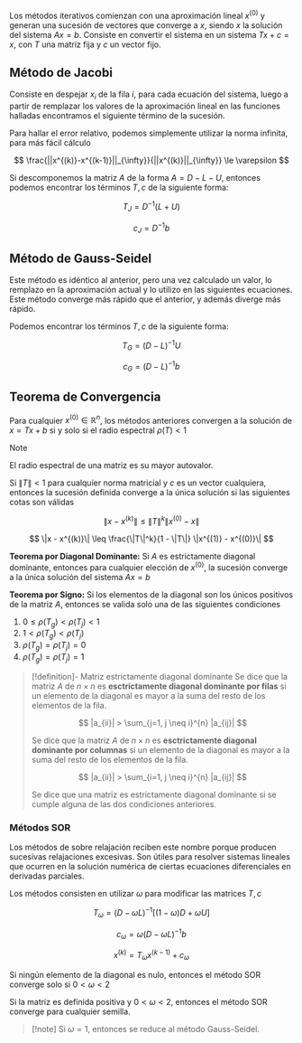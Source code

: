 Los métodos iterativos comienzan con una aproximación lineal $x^{(0)}$ y generan una sucesión de vectores que converge a $x$, siendo $x$ la solución del sistema $Ax = b$. Consiste en convertir el sistema en un sistema $Tx + c = x$, con $T$ una matriz fija y $c$ un vector fijo.

## Método de Jacobi

Consiste en despejar $x_i$ de la fila $i$, para cada ecuación del sistema, luego a partir de remplazar los valores de la aproximación lineal en las funciones halladas encontramos el siguiente término de la sucesión.

Para hallar el error relativo, podemos simplemente utilizar la norma infinita, para más fácil cálculo

$$
\frac{||x^{(k)}-x^{(k-1)}||_{\infty}}{||x^{(k)}||_{\infty}} \le \varepsilon
$$

Si descomponemos la matriz $A$ de la forma $A = D - L - U$, entonces podemos encontrar los términos $T, c$ de la siguiente forma:

$$
T_J = D^{-1} (L + U)
$$

$$
c_J = D^{-1}b
$$

## Método de Gauss-Seidel

Este método es idéntico al anterior, pero una vez calculado un valor, lo remplazo en la aproximación actual y lo utilizo en las siguientes ecuaciones. Este método converge más rápido que el anterior, y además diverge más rápido.

Podemos encontrar los términos $T, c$ de la siguiente forma:

$$
T_G = (D-L)^{-1} U
$$

$$
c_G = (D-L)^{-1}b
$$

## Teorema de Convergencia

Para cualquier $x^{(0)} \in \mathbb{R}^n$, los métodos anteriores convergen a la solución de $x = Tx + b$ si y solo si el radio espectral $\rho(T) < 1$

> [!note]
> El radio espectral de una matriz es su mayor autovalor.

Si $\|T\| < 1$ para cualquier norma matricial y $c$ es un vector cualquiera, entonces la sucesión definida converge a la única solución si las siguientes cotas son válidas

$$
\|x - x^{(k)}\| \leq \|T\|^k \|x^{(0)} - x\|
$$

$$
\|x - x^{(k)}\| \leq \frac{\|T\|^k}{1 - \|T\|} \|x^{(1)} - x^{(0)}\|
$$

**Teorema por Diagonal Dominante:** Si $A$ es estrictamente diagonal dominante, entonces para cualquier elección de $x^{(0)}$, la sucesión converge a la única solución del sistema $Ax = b$

**Teorema por Signo:** Si los elementos de la diagonal son los únicos positivos de la matriz $A$, entonces se valida solo una de las siguientes condiciones

1. $0 \leq \rho(T_g) < \rho(T_j) < 1$
2. $1 < \rho(T_g) < \rho(T_j)$
3. $\rho(T_g) = \rho(T_j) = 0$
4. $\rho(T_g) = \rho(T_j) = 1$

> [!definition]- Matriz estrictamente diagonal dominante
> Se dice que la matriz $A$ de $n \times n$ es **esctrictamente diagonal dominante por filas** si un elemento de la diagonal es mayor a la suma del resto de los elementos de la fila.
> 
> $$
> |a_{ii}| > \sum_{j=1, j \neq i}^{n} |a_{ij}|
> $$
> 
> Se dice que la matriz $A$ de $n \times n$ es **esctrictamente diagonal dominante por columnas** si un elemento de la diagonal es mayor a la suma del resto de los elementos de la fila.
> 
> $$
> |a_{ii}| > \sum_{i=1, j \neq i}^{n} |a_{ij}|
> $$
> 
> Se dice que una matriz es estrictamente diagonal dominante si se cumple alguna de las dos condiciones anteriores.

### Métodos SOR

Los métodos de sobre relajación reciben este nombre porque producen sucesivas relajaciones excesivas. Son útiles para resolver sistemas lineales que ocurren en la solución numérica de ciertas ecuaciones diferenciales en derivadas parciales.

Los métodos consisten en utilizar $\omega$ para modificar las matrices $T, c$

$$
T_\omega = (D - \omega L)^{-1}[(1-\omega)D + \omega U]
$$

$$
c_\omega =\omega(D - \omega L)^{-1}b
$$

$$
x^{(k)} = T_\omega x^{(k-1)} + c_\omega
$$

Si ningún elemento de la diagonal es nulo, entonces el método SOR converge solo si $0 < \omega < 2$

Si la matriz es definida positiva y $0 < \omega < 2$, entonces el método SOR converge para cualquier semilla.

> [!note] Si $\omega = 1$, entonces se reduce al método Gauss-Seidel.
